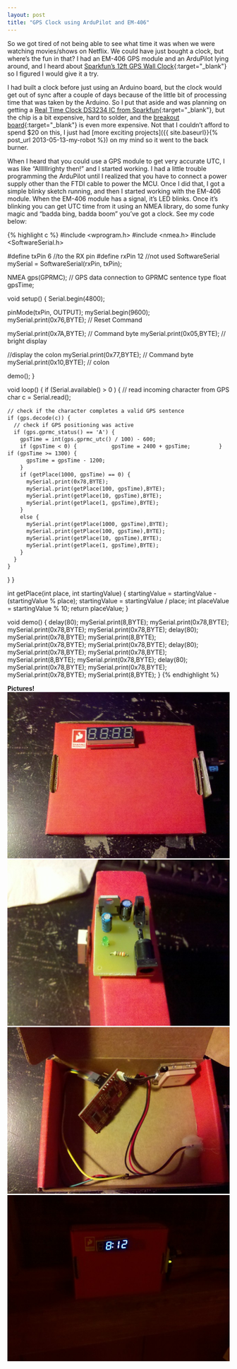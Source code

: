 ```yaml
---
layout: post
title: "GPS Clock using ArduPilot and EM-406"
---
```

So we got tired of not being able to see what time it was when we were watching movies/shows on Netflix. We could have just bought a clock, but where’s the fun in that? I had an EM-406 GPS module and an ArduPilot lying around, and I heard about [Sparkfun’s 12ft GPS Wall Clock](http://www.sparkfun.com/tutorials/47){:target="_blank"} so I figured I would give it a try.

I had built a clock before just using an Arduino board, but the clock would get out of sync after a couple of days because of the little bit of processing time that was taken by the Arduino. So I put that aside and was planning on getting a [Real Time Clock DS3234 IC from Sparkfun](http://www.sparkfun.com/products/10079){:target="_blank"}, but the chip is a bit expensive, hard to solder, and the [breakout board](http://www.sparkfun.com/products/10160){:target="_blank"} is even more expensive. Not that I couldn’t afford to spend $20 on this, I just had [more exciting projects]({{ site.baseurl}}{% post_url 2013-05-13-my-robot %}) on my mind so it went to the back burner.

When I heard that you could use a GPS module to get very accurate UTC, I was like “Allllllrighty then!” and I started working. I had a little trouble programming the ArduPilot until I realized that you have to connect a power supply other than the FTDI cable to power the MCU. Once I did that, I got a simple blinky sketch running, and then I started working with the EM-406 module. When the EM-406 module has a signal, it’s LED blinks. Once it’s blinking you can get UTC time from it using an NMEA library, do some funky magic and “badda bing, badda boom” you’ve got a clock. See my code below:

{% highlight c %}
#include <wprogram.h>
#include <nmea.h>
#include <SoftwareSerial.h>

#define txPin 6  //to the RX pin
#define rxPin 12  //not used
SoftwareSerial mySerial =  SoftwareSerial(rxPin, txPin);

NMEA gps(GPRMC);  // GPS data connection to GPRMC sentence type
float gpsTime;

void setup() {
  Serial.begin(4800);

   pinMode(txPin, OUTPUT);
   mySerial.begin(9600);
   mySerial.print(0x76,BYTE); // Reset Command

   mySerial.print(0x7A,BYTE); // Command byte
   mySerial.print(0x05,BYTE); // bright display

   //display the colon
   mySerial.print(0x77,BYTE); // Command byte
   mySerial.print(0x10,BYTE); // colon

   demo();
}

void loop() {
  if (Serial.available() > 0 ) {
    // read incoming character from GPS
    char c = Serial.read();

    // check if the character completes a valid GPS sentence
    if (gps.decode(c)) {
      // check if GPS positioning was active
      if (gps.gprmc_status() == 'A') {
        gpsTime = int(gps.gprmc_utc() / 100) - 600;
        if (gpsTime < 0) {           gpsTime = 2400 + gpsTime;         }         if (gpsTime >= 1300) {
          gpsTime = gpsTime - 1200;
        }
        if (getPlace(1000, gpsTime) == 0) {
          mySerial.print(0x78,BYTE);
          mySerial.print(getPlace(100, gpsTime),BYTE);
          mySerial.print(getPlace(10, gpsTime),BYTE);
          mySerial.print(getPlace(1, gpsTime),BYTE);
        }
        else {
          mySerial.print(getPlace(1000, gpsTime),BYTE);
          mySerial.print(getPlace(100, gpsTime),BYTE);
          mySerial.print(getPlace(10, gpsTime),BYTE);
          mySerial.print(getPlace(1, gpsTime),BYTE);
        }
      }
    }
  }
}

int getPlace(int place, int startingValue) {
  startingValue = startingValue - (startingValue % place);
  startingValue = startingValue / place;
  int placeValue = startingValue % 10;
  return placeValue;
}

void demo() {
  delay(80);
  mySerial.print(8,BYTE);
  mySerial.print(0x78,BYTE);
  mySerial.print(0x78,BYTE);
  mySerial.print(0x78,BYTE);
  delay(80);
  mySerial.print(0x78,BYTE);
  mySerial.print(8,BYTE);
  mySerial.print(0x78,BYTE);
  mySerial.print(0x78,BYTE);
  delay(80);
  mySerial.print(0x78,BYTE);
  mySerial.print(0x78,BYTE);
  mySerial.print(8,BYTE);
  mySerial.print(0x78,BYTE);
  delay(80);
  mySerial.print(0x78,BYTE);
  mySerial.print(0x78,BYTE);
  mySerial.print(0x78,BYTE);
  mySerial.print(8,BYTE);
}
{% endhighlight %}

**Pictures!**
![The front of it](/assets/img/clock-front.jpg)
![The power source](/assets/img/clock-power.jpg)
![The innards](/assets/img/clock-guts.jpg)
![Action shot!](/assets/img/clock-working.jpg)

